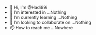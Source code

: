 - 👋 Hi, I’m @Hadi99i
- 👀 I’m interested in ...Nothing
- 🌱 I’m currently learning ...Nothing
- 💞️ I’m looking to collaborate on ...Nothing
- 📫 How to reach me ...Nowhere

<!---
Hadi99i/Hadi99i is a ✨ special ✨Person and a Hacker


